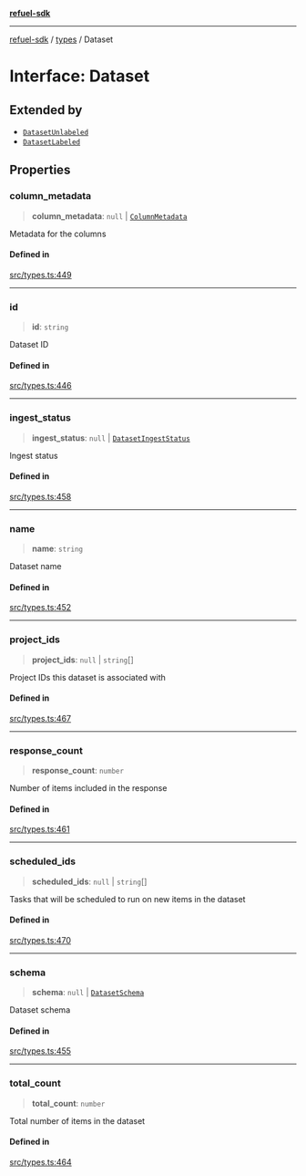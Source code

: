[**refuel-sdk**](../../README.md)

***

[refuel-sdk](../../modules.md) / [types](../README.md) / Dataset

# Interface: Dataset

## Extended by

- [`DatasetUnlabeled`](DatasetUnlabeled.md)
- [`DatasetLabeled`](DatasetLabeled.md)

## Properties

### column\_metadata

> **column\_metadata**: `null` \| [`ColumnMetadata`](ColumnMetadata.md)

Metadata for the columns

#### Defined in

[src/types.ts:449](https://github.com/refuel-ai/refuel-sdk/blob/6bdaa976108229093d96ed4ea0b79dde2d2eeea9/src/types.ts#L449)

***

### id

> **id**: `string`

Dataset ID

#### Defined in

[src/types.ts:446](https://github.com/refuel-ai/refuel-sdk/blob/6bdaa976108229093d96ed4ea0b79dde2d2eeea9/src/types.ts#L446)

***

### ingest\_status

> **ingest\_status**: `null` \| [`DatasetIngestStatus`](../enumerations/DatasetIngestStatus.md)

Ingest status

#### Defined in

[src/types.ts:458](https://github.com/refuel-ai/refuel-sdk/blob/6bdaa976108229093d96ed4ea0b79dde2d2eeea9/src/types.ts#L458)

***

### name

> **name**: `string`

Dataset name

#### Defined in

[src/types.ts:452](https://github.com/refuel-ai/refuel-sdk/blob/6bdaa976108229093d96ed4ea0b79dde2d2eeea9/src/types.ts#L452)

***

### project\_ids

> **project\_ids**: `null` \| `string`[]

Project IDs this dataset is associated with

#### Defined in

[src/types.ts:467](https://github.com/refuel-ai/refuel-sdk/blob/6bdaa976108229093d96ed4ea0b79dde2d2eeea9/src/types.ts#L467)

***

### response\_count

> **response\_count**: `number`

Number of items included in the response

#### Defined in

[src/types.ts:461](https://github.com/refuel-ai/refuel-sdk/blob/6bdaa976108229093d96ed4ea0b79dde2d2eeea9/src/types.ts#L461)

***

### scheduled\_ids

> **scheduled\_ids**: `null` \| `string`[]

Tasks that will be scheduled to run on new items in the dataset

#### Defined in

[src/types.ts:470](https://github.com/refuel-ai/refuel-sdk/blob/6bdaa976108229093d96ed4ea0b79dde2d2eeea9/src/types.ts#L470)

***

### schema

> **schema**: `null` \| [`DatasetSchema`](DatasetSchema.md)

Dataset schema

#### Defined in

[src/types.ts:455](https://github.com/refuel-ai/refuel-sdk/blob/6bdaa976108229093d96ed4ea0b79dde2d2eeea9/src/types.ts#L455)

***

### total\_count

> **total\_count**: `number`

Total number of items in the dataset

#### Defined in

[src/types.ts:464](https://github.com/refuel-ai/refuel-sdk/blob/6bdaa976108229093d96ed4ea0b79dde2d2eeea9/src/types.ts#L464)
